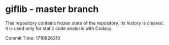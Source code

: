 # giflib - master branch

This repository contains frozen state of the repository.
Its history is cleared. It is used only for static code
analysis with Codacy.

Commit Time: 1710826310